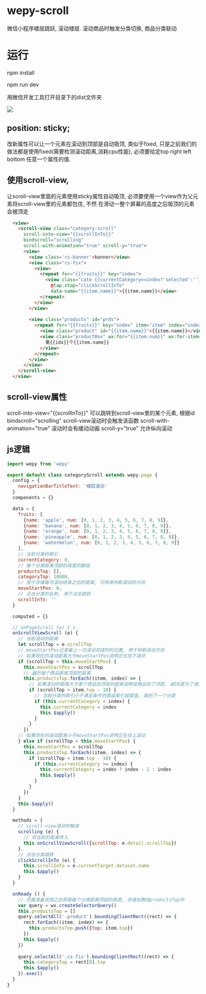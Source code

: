 # wepy-scroll
微信小程序楼层跳跃, 滚动楼层. 滚动商品时触发分类切换, 商品分类联动

# 运行
npm install

npm run dev

用微信开发工具打开目录下的dist文件夹

![]('./src/assets/wx-gif.gif')

## position: sticky;
改新属性可以让一个元素在滚动到顶部是自动吸顶, 类似于fixed, 只是之前我们的做法都是使用fixed(需要检测滚动距离,消耗cpu性能), 
必须要给定top right left bottom 任意一个属性的值.
## 使用scroll-view, 
让scroll-view里面的元素使用sticky属性自动吸顶, 必须要使用一个view作为父元素将scroll-view里的元素都包住, 不然
在滑动一整个屏幕的高度之后吸顶的元素会被顶走
```html
  <view>
    <scroll-view class="category-scroll" 
      scroll-into-view="{{scrollInTo}}" 
      bindscroll="scrolling" 
      scroll-with-animation="true" scroll-y="true">
      <view>
        <view class='cs-banner'>banner</view>
        <view class="cs-fix">
          <view>
            <repeat for="{{fruits}}" key="index">
              <view class="cate {{currentCategory==index?'selected':''}}" 
                @tap.stop="clickScrollInTo" 
                data-name="{{item.name}}">{{item.name}}</view>
            </repeat>
          </view>
        </view>
        
        <view class="products" id="prds">
          <repeat for="{{fruits}}" key="index" item="item" index="index">
            <view class="product" id="{{item.name}}">{{item.name}}</view>
            <view class="productBox" wx:for="{{item.num}}" wx:for-item="itm" wx:key="idx" wx:for-index="idx">
              第{{idx}}个{{item.name}}
            </view>
          </repeat>
        </view>
      </view>
    </scroll-view>
  </view>
```

## scroll-view属性

scroll-into-view="{{scrollInTo}}"  可以跳转到scroll-view里的某个元素, 根据id
bindscroll="scrolling"  scroll-view滚动时会触发该函数
scroll-with-animation="true"  滚动时会有缓动动画
scroll-y="true"  允许纵向滚动


## js逻辑
```JavaScript
import wepy from 'wepy'

export default class categoryScroll extends wepy.page {
  config = {
    navigationBarTitleText: '楼层滚动'
  }
  components = {}

  data = {
    fruits: [
      {name: 'apple', num: [0, 1, 2, 3, 4, 5, 6, 7, 8, 9]},
      {name: 'banana', num: [0, 1, 2, 3, 4, 5, 6, 7, 8, 9]},
      {name: 'orange', num: [0, 1, 2, 3, 4, 5, 6, 7, 8, 9]},
      {name: 'pineapple', num: [0, 1, 2, 3, 4, 5, 6, 7, 8, 9]},
      {name: 'watermelon', num: [0, 1, 2, 3, 4, 5, 6, 7, 8, 9]}
    ],
    // 当前分类的索引
    currentCategory: 0,
    // 每个分类距离顶部的高度的数组
    productsTop: [],
    categoryTop: 10000,
    // 用于存储每次滚动结束之后的距离, 可用来判断滚动的方向
    moveStartPos: 0,
    // 点击分类的名称, 用于点击跳转
    scrollInTo: ''
  }

  computed = {}

  // onPageScroll (e) { s
  onScrollViewScroll (e) {
    // 当前滚动的距离
    let scrollTop = e.scrollTop
    // moveStartPos记录着上一次滚动完成时的位置, 用于判断滚动方向
    // 如果现在的滚动距离大于moveStartPos说明正在往下滚动
    if (scrollTop > this.moveStartPos) {
      this.moveStartPos = scrollTop
      // 遍历每个商品距离顶部的距离
      this.productsTop.forEach((item, index) => {
        // 如果滚动的距离大于某个商品到顶部的距离说明该商品到了顶部, 减10是为了减少触发距离
        if (scrollTop > item.top - 10) {
          // 当前分类的索引小于满足条件的商品索引就赋值, 跳到下一个分类
          if (this.currentCategory < index) {
            this.currentCategory = index
            this.$apply()
          }
        }
      })
    // 如果现在的滚动距离小于moveStartPos说明正在往上滚动    
    } else if (scrollTop < this.moveStartPos) {
      this.moveStartPos = scrollTop
      this.productsTop.forEach((item, index) => {
        if (scrollTop < item.top - 10) {
          if (this.currentCategory >= index) {
            this.currentCategory = index ? index - 1 : index
            this.$apply()
          }
        }
      })
    }
    this.$apply()
  }

  methods = {
    // scroll-view滚动时触发
    scrolling (e) {
      // 将当前的距离传入
      this.onScrollViewScroll({scrollTop: e.detail.scrollTop})
    },
    // 点击分类跳转
    clickScrollInTo (e) {
      this.scrollInTo = e.currentTarget.dataset.name
      this.$apply()
    }
  }

  onReady () {
    // 页面准备完成之后获取每个分类距离顶部的高度, 存储在数组productsTop中
    var query = wx.createSelectorQuery()
    this.productsTop = []
    query.selectAll('.product').boundingClientRect((rect) => {
      rect.forEach((item, index) => {
        this.productsTop.push({top: item.top})
      })
      this.$apply()
    })
    
    query.selectAll('.cs-fix').boundingClientRect((rect) => {
      this.categoryTop = rect[0].top
      this.$apply()
    }).exec()
  }
}
```


